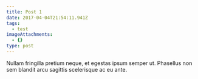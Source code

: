 ```yaml
---
title: Post 1
date: 2017-04-04T21:54:11.941Z
tags:
  - test
imageAttachments:
  - {}
type: post
---
```


Nullam fringilla pretium neque, et egestas ipsum semper ut. Phasellus non sem blandit arcu sagittis scelerisque ac eu ante.
